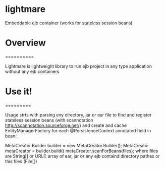 lightmare
=========

Embeddable ejb container (works for stateless session beans)

# Overview
==========

Lightmare is lightweight library to run ejb project in any type application without any ejb containers


# Use it!
=========

Usage strts with parsing eny directory, jar or ear file to find and register stateless session beans (with scannotation http://scannotation.sourceforge.net/)
and create and cache EntityManagerFactory for each @PersistenceContext annotated field in bean:

  MetaCreator.Builder builder = new MetaCreator.Builder();
  MetaCreator metaCreator =	builder.build()
	metaCreator.scanForBeans(files);
where files are String[] or URL[] array of ear, jar or any ejb containd directory pathes or this files (File[]) 
